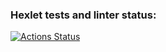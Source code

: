 ### Hexlet tests and linter status:
[![Actions Status](https://github.com/Hurocana/frontend-project-44/actions/workflows/hexlet-check.yml/badge.svg)](https://github.com/Hurocana/frontend-project-44/actions)